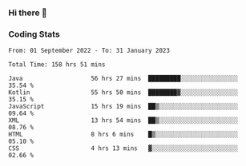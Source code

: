 ### Hi there 👋

<!--
**Girrafeec/girrafeec** is a ✨ _special_ ✨ repository because its `README.md` (this file) appears on your GitHub profile.

Here are some ideas to get you started:

- 🔭 I’m currently working on ...
- 🌱 I’m currently learning ...
- 👯 I’m looking to collaborate on ...
- 🤔 I’m looking for help with ...
- 💬 Ask me about ...
- 📫 How to reach me: ...
- 😄 Pronouns: ...
- ⚡ Fun fact: ...
-->

### Coding Stats
<!--START_SECTION:waka-->

```text
From: 01 September 2022 - To: 31 January 2023

Total Time: 158 hrs 51 mins

Java                   56 hrs 27 mins  █████████░░░░░░░░░░░░░░░░   35.54 %
Kotlin                 55 hrs 50 mins  ████████▓░░░░░░░░░░░░░░░░   35.15 %
JavaScript             15 hrs 19 mins  ██▒░░░░░░░░░░░░░░░░░░░░░░   09.64 %
XML                    13 hrs 54 mins  ██▒░░░░░░░░░░░░░░░░░░░░░░   08.76 %
HTML                   8 hrs 6 mins    █▒░░░░░░░░░░░░░░░░░░░░░░░   05.10 %
CSS                    4 hrs 13 mins   ▓░░░░░░░░░░░░░░░░░░░░░░░░   02.66 %
```

<!--END_SECTION:waka-->
